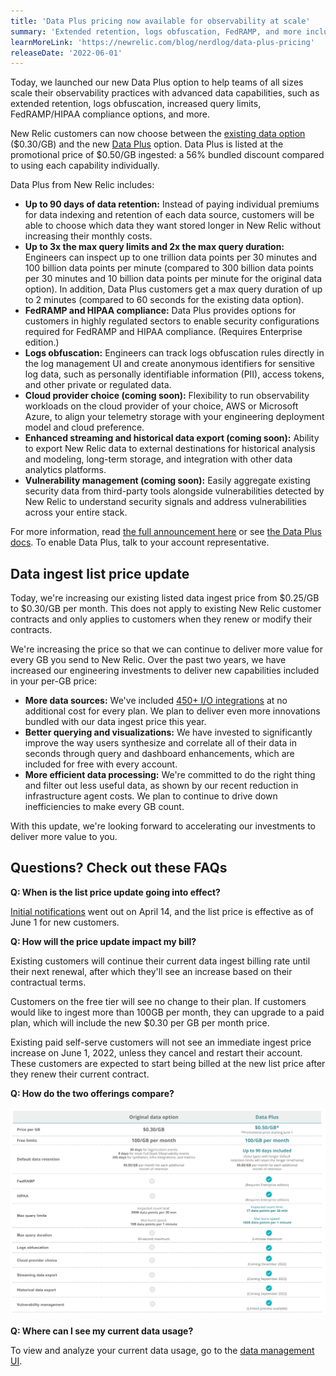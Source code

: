 ```yaml
---
title: 'Data Plus pricing now available for observability at scale'
summary: 'Extended retention, logs obfuscation, FedRAMP, and more included for 56% bundled savings'
learnMoreLink: 'https://newrelic.com/blog/nerdlog/data-plus-pricing' 
releaseDate: '2022-06-01'
---
```


Today, we launched our new Data Plus option to help teams of all sizes scale their observability practices with advanced data capabilities, such as extended retention, logs obfuscation, increased query limits, FedRAMP/HIPAA compliance options, and more.

New Relic customers can now choose between the [existing data option](https://docs.newrelic.com/docs/data-apis/manage-data/manage-data-coming-new-relic/) ($0.30/GB) and the new [Data Plus](https://newrelic.com/blog/nerdlog/data-plus-pricing) option. Data Plus is listed at the promotional price of $0.50/GB ingested: a 56% bundled discount compared to using each capability individually.

Data Plus from New Relic includes:

* **Up to 90 days of data retention:** Instead of paying individual premiums for data indexing and retention of each data source, customers will be able to choose which data they want stored longer in New Relic without increasing their monthly costs.
* **Up to 3x the max query limits and 2x the max query duration:** Engineers can inspect up to one trillion data points per 30 minutes and 100 billion data points per minute (compared to 300 billion data points per 30 minutes and 10 billion data points per minute for the original data option). In addition, Data Plus customers get a max query duration of up to 2 minutes (compared to 60 seconds for the existing data option).
* **FedRAMP and HIPAA compliance:** Data Plus provides options for customers in highly regulated sectors to enable security configurations required for FedRAMP and HIPAA compliance. (Requires Enterprise edition.)
* **Logs obfuscation:** Engineers can track logs obfuscation rules directly in the log management UI and create anonymous identifiers for sensitive log data, such as personally identifiable information (PII), access tokens, and other private or regulated data.
* **Cloud provider choice (coming soon):** Flexibility to run observability workloads on the cloud provider of your choice, AWS or Microsoft Azure, to align your telemetry storage with your engineering deployment model and cloud preference. 
* **Enhanced streaming and historical data export (coming soon):** Ability to export New Relic data to external destinations for historical analysis and modeling, long-term storage, and integration with other data analytics platforms.
*  **Vulnerability management (coming soon):** Easily aggregate existing security data from third-party tools alongside vulnerabilities detected by New Relic to understand security signals and address vulnerabilities across your entire stack.  

For more information, read [the full announcement here](https://newrelic.com/blog/nerdlog/data-plus-pricing) or see [the Data Plus docs](https://docs.newrelic.com/docs/accounts/accounts-billing/new-relic-one-pricing-billing/data-ingest-billing#data-prices). To enable Data Plus, talk to your account representative.

## Data ingest list price update 

Today, we're increasing our existing listed data ingest price from $0.25/GB to $0.30/GB per month. This does not apply to existing New Relic customer contracts and only applies to customers when they renew or modify their contracts.

We're increasing the price so that we can continue to deliver more value for every GB you send to New Relic. Over the past two years, we have increased our engineering investments to deliver new capabilities included in your per-GB price:

* **More data sources:** We've included [450+ I/O integrations](https://newrelic.com/instant-observability) at no additional cost for every plan. We plan to deliver even more innovations bundled with our data ingest price this year.
* **Better querying and visualizations:** We have invested to significantly improve the way users synthesize and correlate all of their data in seconds through query and dashboard enhancements, which are included for free with every account.
* **More efficient data processing:** We're committed to do the right thing and filter out less useful data, as shown by our recent reduction in infrastructure agent costs. We plan to continue to drive down inefficiencies to make every GB count.

With this update, we're looking forward to accelerating our investments to deliver more value to you.

## Questions? Check out these FAQs

**Q: When is the list price update going into effect?**

[Initial notifications](https://docs.newrelic.com/whats-new/2022/04/whats-new-4-14-data-updates) went out on April 14, and the list price is effective as of June 1 for new customers.

**Q: How will the price update impact my bill?**

Existing customers will continue their current data ingest billing rate until their next renewal, after which they'll see an increase based on their contractual terms.

Customers on the free tier will see no change to their plan. If customers would like to ingest more than 100GB per month, they can upgrade to a paid plan, which will include the new $0.30 per GB per month price.

Existing paid self-serve customers will not see an immediate ingest price increase on June 1, 2022, unless they cancel and restart their account. These customers are expected to start being billed at the new list price after they renew their current contract.

**Q: How do the two offerings compare?**

!["A comparison of Data Plus and original data option"](./images/data-plus-comparison.png "A comparison of Data Plus and original data option")

**Q: Where can I see my current data usage?**

To view and analyze your current data usage, go to the [data management UI](https://docs.newrelic.com/docs/data-apis/manage-data/manage-your-data).
